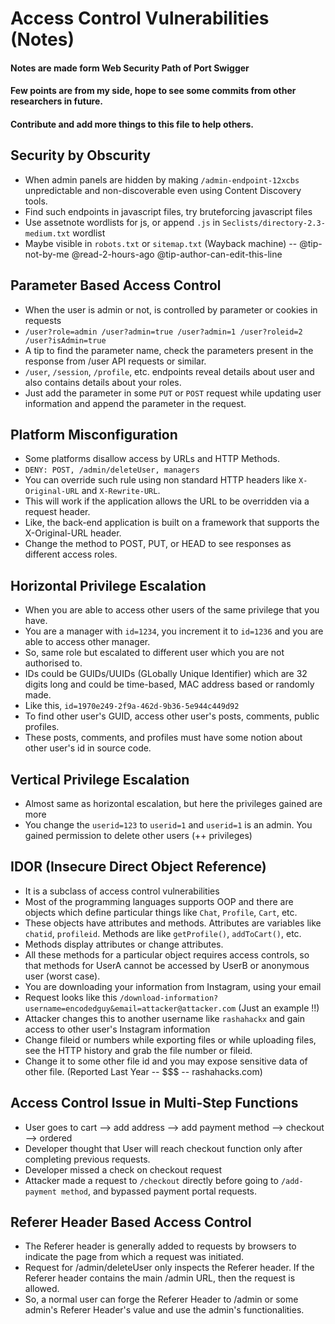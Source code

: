 # Access Control Vulnerabilities (Notes)
#### Notes are made form Web Security Path of Port Swigger
#### Few points are from my side, hope to see some commits from other researchers in future.
#### Contribute and add more things to this file to help others.

## Security by Obscurity
* When admin panels are hidden by making `/admin-endpoint-12xcbs` unpredictable and non-discoverable even using Content Discovery tools.
* Find such endpoints in javascript files, try bruteforcing javascript files
* Use assetnote wordlists for js, or append `.js` in `Seclists/directory-2.3-medium.txt` wordlist
* Maybe visible in `robots.txt` or `sitemap.txt` (Wayback machine) -- @tip-not-by-me @read-2-hours-ago @tip-author-can-edit-this-line

## Parameter Based Access Control
* When the user is admin or not, is controlled by parameter or cookies in requests
* `/user?role=admin /user?admin=true /user?admin=1 /user?roleid=2 /user?isAdmin=true`
* A tip to find the parameter name, check the parameters present in the response from /user API requests or similar.
* `/user`, `/session`, `/profile`, etc. endpoints reveal details about user and also contains details about your roles.
* Just add the parameter in some `PUT` or `POST` request while updating user information and append the parameter in the request.

## Platform Misconfiguration
* Some platforms disallow access by URLs and HTTP Methods.
* `DENY: POST, /admin/deleteUser, managers`
* You can override such rule using non standard HTTP headers like `X-Original-URL` and `X-Rewrite-URL`.
* This will work if the application allows the URL to be overridden via a request header.
* Like, the back-end application is built on a framework that supports the X-Original-URL header. 
* Change the method to POST, PUT, or HEAD to see responses as different access roles.

## Horizontal Privilege Escalation
* When you are able to access other users of the same privilege that you have.
* You are a manager with `id=1234`, you increment it to `id=1236` and you are able to access other manager.
* So, same role but escalated to different user which you are not authorised to.
* IDs could be GUIDs/UUIDs (GLobally Unique Identifier) which are 32 digits long and could be time-based, MAC address based or randomly made.
* Like this, `id=1970e249-2f9a-462d-9b36-5e944c449d92`
* To find other user's GUID, access other user's posts, comments, public profiles.
* These posts, comments, and profiles must have some notion about other user's id in source code.

## Vertical Privilege Escalation
* Almost same as horizontal escalation, but here the privileges gained are more
* You change the `userid=123` to `userid=1` and `userid=1` is an admin. You gained permission to delete other users (++ privileges)

## IDOR (Insecure Direct Object Reference)
* It is a subclass of access control vulnerabilities
* Most of the programming languages supports OOP and there are objects which define particular things like `Chat`, `Profile`, `Cart`, etc.
* These objects have attributes and methods. Attributes are variables like `chatid`, `profileid`. Methods are like `getProfile()`, `addToCart()`, etc.
* Methods display attributes or change attributes.
* All these methods for a particular object requires access controls, so that methods for UserA cannot be accessed by UserB or anonymous user (worst case).
* You are downloading your information from Instagram, using your email
* Request looks like this `/download-information?username=encodedguy&email=attacker@attacker.com` (Just an example !!)
* Attacker changes this to another username like `rashahackx` and gain access to other user's Instagram information
* Change fileid or numbers while exporting files or while uploading files, see the HTTP history and grab the file number or fileid.
* Change it to some other file id and you may expose sensitive data of other file. (Reported Last Year -- $$$ -- rashahacks.com)


## Access Control Issue in Multi-Step Functions
* User goes to cart --> add address -->  add payment method --> checkout --> ordered
* Developer thought that User will reach checkout function only after completing previous requests.
* Developer missed a check on checkout request
* Attacker made a request to `/checkout` directly before going to `/add-payment method`, and bypassed payment portal requests.

## Referer Header Based Access Control
* The Referer header is generally added to requests by browsers to indicate the page from which a request was initiated. 
* Request for /admin/deleteUser only inspects the Referer header. If the Referer header contains the main /admin URL, then the request is allowed. 
* So, a normal user can forge the Referer Header to /admin or some admin's Referer Header's value and use the admin's functionalities.
